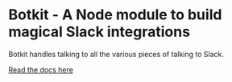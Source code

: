 # Botkit - A Node module to build magical Slack integrations

Botkit handles talking to all the various pieces of talking to Slack.

[Read the docs here](docs/index.md)
